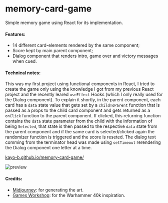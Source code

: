 # memory-card-game

Simple memory game using React for its implementation.

#### Features:
 - 14 different card-elements rendered by the same component;
 - Score kept by main parent component;
 - Dialog component that renders intro, game over and victory messages when cued.


#### Technical notes:

This was my first project using functional components in React, I tried to create the game only using the knowledge I got from my previous React project and the recently leared `useEffect` Hooks (which I only really used for the Dialog component). To explain it shortly, in the parent component, each card has a `data` state value that gets set by a `childToParent` function that is passed as a props to the child card component and gets returned as a `onClick` function to the parent component. If clicked, this returning function contains the `data` state parameter from the child with the information of being `Selected`, that state is then passed to the respective `data` state from the parent component and if the same card is selected/clicked again the randomizer function is triggered and the score is reseted. 
The dialog text comming from the terminator head was made using `setTimeout` rerendering the Dialog component one letter at a time.


[kayo-b.github.io/memory-card-game/](https://kayo-b.github.io/memory-card-game/)

![preview](./src/demo_rec2.gif)

#### Credits:

- [Midjourney](https://midjourney.com): for generating the art.
- [Games Workshop](https://www.games-workshop.com): for the Warhammer 40k inspiration.
